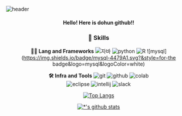 ![header](https://capsule-render.vercel.app/api?type=rounded&color=gradient&text=%20Giveluck%20&)

<div align="center">

#### Hello! Here is dohun github!!


### 🦾 Skills
**🧑‍💻 Lang and Frameworks**
![자바](https://img.shields.io/badge/Java-ED8B00?style=for-the-badge&logo=openjdk&logoColor=white)
![python](https://img.shields.io/badge/Python-3776AB?style=for-the-badge&logo=python&logoColor=white)
![R](https://img.shields.io/badge/R-276DC3?style=for-the-badge&logo=r&logoColor=white)
![mysql](https://img.shields.io/badge/mysql-4479A1.svg?&style=for-the badge&logo=mysql&logoColor=white)

**🛠️ Infra and Tools**
![git](https://img.shields.io/badge/git-F05032.svg?&style=for-the-badge&logo=git&logoColor=white)
![github](https://img.shields.io/badge/github-181717.svg?&style=for-the-badge&logo=github&logoColor=white)
![colab](https://img.shields.io/badge/colab-F9AB00.svg?&style=for-the-badge&logo=googlecolab&logoColor=white)<br>
![eclipse](https://img.shields.io/badge/eclipse-2C2255.svg?&style=for-the-badge&logo=eclipseide&logoColor=white)
![intellij](https://img.shields.io/badge/intellij-000000.svg?&style=for-the-badge&logo=intellijidea&logoColor=white)
![slack](https://img.shields.io/badge/slack-4A154B.svg?&style=for-the-badge&logo=slack&logoColor=white)



[![Top Langs](https://github-readme-stats.vercel.app/api/top-langs/?username=giveluck)](https://github.com/giveluck/github-readme-stats)

[![*'s github stats](https://github-readme-stats.vercel.app/api?username=giveluck&show_icons=true&theme=radical)](https://github.com/giveluck)
</div>
